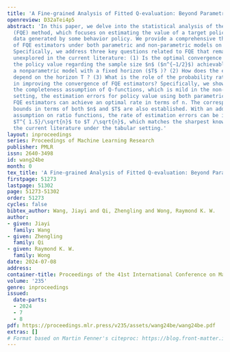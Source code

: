 ```yaml
---
title: 'A Fine-grained Analysis of Fitted Q-evaluation: Beyond Parametric Models'
openreview: D32aTei4p5
abstract: 'In this paper, we delve into the statistical analysis of the fitted Q-evaluation
  (FQE) method, which focuses on estimating the value of a target policy using offline
  data generated by some behavior policy. We provide a comprehensive theoretical understanding
  of FQE estimators under both parametric and non-parametric models on the Q-function.
  Specifically, we address three key questions related to FQE that remain largely
  unexplored in the current literature: (1) Is the optimal convergence rate for estimating
  the policy value regarding the sample size $n$ ($n^{−1/2}$) achievable for FQE under
  a nonparametric model with a fixed horizon ($T$ )? (2) How does the error bound
  depend on the horizon T ? (3) What is the role of the probability ratio function
  in improving the convergence of FQE estimators? Specifically, we show that under
  the completeness assumption of Q-functions, which is mild in the non-parametric
  setting, the estimation errors for policy value using both parametric and non-parametric
  FQE estimators can achieve an optimal rate in terms of n. The corresponding error
  bounds in terms of both $n$ and $T$ are also established. With an additional realizability
  assumption on ratio functions, the rate of estimation errors can be improved from
  $T^{ 1.5}/\sqrt{n}$ to $T /\sqrt{n}$, which matches the sharpest known bound in
  the current literature under the tabular setting.'
layout: inproceedings
series: Proceedings of Machine Learning Research
publisher: PMLR
issn: 2640-3498
id: wang24be
month: 0
tex_title: 'A Fine-grained Analysis of Fitted Q-evaluation: Beyond Parametric Models'
firstpage: 51273
lastpage: 51302
page: 51273-51302
order: 51273
cycles: false
bibtex_author: Wang, Jiayi and Qi, Zhengling and Wong, Raymond K. W.
author:
- given: Jiayi
  family: Wang
- given: Zhengling
  family: Qi
- given: Raymond K. W.
  family: Wong
date: 2024-07-08
address:
container-title: Proceedings of the 41st International Conference on Machine Learning
volume: '235'
genre: inproceedings
issued:
  date-parts:
  - 2024
  - 7
  - 8
pdf: https://proceedings.mlr.press/v235/assets/wang24be/wang24be.pdf
extras: []
# Format based on Martin Fenner's citeproc: https://blog.front-matter.io/posts/citeproc-yaml-for-bibliographies/
---
```

